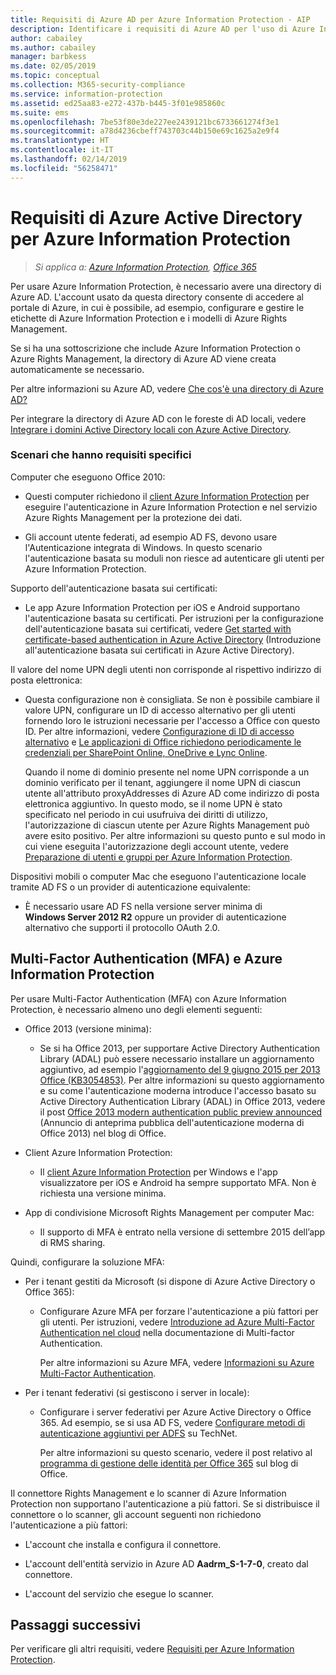 ```yaml
---
title: Requisiti di Azure AD per Azure Information Protection - AIP
description: Identificare i requisiti di Azure AD per l'uso di Azure Information Protection, in modo che gli utenti possano essere autenticati.
author: cabailey
ms.author: cabailey
manager: barbkess
ms.date: 02/05/2019
ms.topic: conceptual
ms.collection: M365-security-compliance
ms.service: information-protection
ms.assetid: ed25aa83-e272-437b-b445-3f01e985860c
ms.suite: ems
ms.openlocfilehash: 7be53f80e3de227ee2439121bc6733661274f3e1
ms.sourcegitcommit: a78d4236cbeff743703c44b150e69c1625a2e9f4
ms.translationtype: HT
ms.contentlocale: it-IT
ms.lasthandoff: 02/14/2019
ms.locfileid: "56258471"
---
```

# <a name="azure-active-directory-requirements-for-azure-information-protection"></a>Requisiti di Azure Active Directory per Azure Information Protection

>*Si applica a: [Azure Information Protection](https://azure.microsoft.com/pricing/details/information-protection), [Office 365](https://download.microsoft.com/download/E/C/F/ECF42E71-4EC0-48FF-AA00-577AC14D5B5C/Azure_Information_Protection_licensing_datasheet_EN-US.pdf)*

Per usare Azure Information Protection, è necessario avere una directory di Azure AD. L'account usato da questa directory consente di accedere al portale di Azure, in cui è possibile, ad esempio, configurare e gestire le etichette di Azure Information Protection e i modelli di Azure Rights Management.

Se si ha una sottoscrizione che include Azure Information Protection o Azure Rights Management, la directory di Azure AD viene creata automaticamente se necessario.  

Per altre informazioni su Azure AD, vedere [Che cos'è una directory di Azure AD?](/azure/active-directory/fundamentals/active-directory-whatis)

Per integrare la directory di Azure AD con le foreste di AD locali, vedere [Integrare i domini Active Directory locali con Azure Active Directory](/azure/architecture/reference-architectures/identity/azure-ad).

### <a name="scenarios-that-have-specific-requirements"></a>Scenari che hanno requisiti specifici 

Computer che eseguono Office 2010: 

- Questi computer richiedono il [client Azure Information Protection](./rms-client/aip-client.md) per eseguire l'autenticazione in Azure Information Protection e nel servizio Azure Rights Management per la protezione dei dati.

- Gli account utente federati, ad esempio AD FS, devono usare l'Autenticazione integrata di Windows. In questo scenario l'autenticazione basata su moduli non riesce ad autenticare gli utenti per Azure Information Protection.

Supporto dell'autenticazione basata sui certificati:

- Le app Azure Information Protection per iOS e Android supportano l'autenticazione basata su certificati. Per istruzioni per la configurazione dell'autenticazione basata sui certificati, vedere [Get started with certificate-based authentication in Azure Active Directory](/azure/active-directory/active-directory-certificate-based-authentication-get-started) (Introduzione all'autenticazione basata sui certificati in Azure Active Directory).

Il valore del nome UPN degli utenti non corrisponde al rispettivo indirizzo di posta elettronica:

- Questa configurazione non è consigliata. Se non è possibile cambiare il valore UPN, configurare un ID di accesso alternativo per gli utenti fornendo loro le istruzioni necessarie per l'accesso a Office con questo ID. Per altre informazioni, vedere [Configurazione di ID di accesso alternativo](/windows-server/identity/ad-fs/operations/configuring-alternate-login-id) e [Le applicazioni di Office richiedono periodicamente le credenziali per SharePoint Online, OneDrive e Lync Online](https://support.microsoft.com/help/2913639/office-applications-periodically-prompt-for-credentials-to-sharepoint-online,-onedrive,-and-lync-online).
    
    Quando il nome di dominio presente nel nome UPN corrisponde a un dominio verificato per il tenant, aggiungere il nome UPN di ciascun utente all'attributo proxyAddresses di Azure AD come indirizzo di posta elettronica aggiuntivo. In questo modo, se il nome UPN è stato specificato nel periodo in cui usufruiva dei diritti di utilizzo, l'autorizzazione di ciascun utente per Azure Rights Management può avere esito positivo. Per altre informazioni su questo punto e sul modo in cui viene eseguita l'autorizzazione degli account utente, vedere [Preparazione di utenti e gruppi per Azure Information Protection](prepare.md).

Dispositivi mobili o computer Mac che eseguono l'autenticazione locale tramite AD FS o un provider di autenticazione equivalente:

- È necessario usare AD FS nella versione server minima di **Windows Server 2012 R2** oppure un provider di autenticazione alternativo che supporti il protocollo OAuth 2.0.

## <a name="multi-factor-authentication-mfa-and-azure-information-protection"></a>Multi-Factor Authentication (MFA) e Azure Information Protection
Per usare Multi-Factor Authentication (MFA) con Azure Information Protection, è necessario almeno uno degli elementi seguenti:

-   Office 2013 (versione minima):

    -   Se si ha Office 2013, per supportare Active Directory Authentication Library (ADAL) può essere necessario installare un aggiornamento aggiuntivo, ad esempio l'[aggiornamento del 9 giugno 2015 per 2013 Office (KB3054853)](https://support.microsoft.com/kb/3054853). Per altre informazioni su questo aggiornamento e su come l'autenticazione moderna introduce l'accesso basato su Active Directory Authentication Library (ADAL) in Office 2013, vedere il post [Office 2013 modern authentication public preview announced](https://blogs.office.com/2015/03/23/office-2013-modern-authentication-public-preview-announced/) (Annuncio di anteprima pubblica dell'autenticazione moderna di Office 2013) nel blog di Office.

- Client Azure Information Protection:

    - Il [client Azure Information Protection](./rms-client/aip-client.md) per Windows e l'app visualizzatore per iOS e Android ha sempre supportato MFA. Non è richiesta una versione minima. 

-   App di condivisione Microsoft Rights Management per computer Mac:

    -   Il supporto di MFA è entrato nella versione di settembre 2015 dell’app di RMS sharing.

Quindi, configurare la soluzione MFA:

-   Per i tenant gestiti da Microsoft (si dispone di Azure Active Directory o Office 365):

    - Configurare Azure MFA per forzare l'autenticazione a più fattori per gli utenti. Per istruzioni, vedere [Introduzione ad Azure Multi-Factor Authentication nel cloud](/multi-factor-authentication/multi-factor-authentication-get-started-cloud) nella documentazione di Multi-factor Authentication.

        Per altre informazioni su Azure MFA, vedere [Informazioni su Azure Multi-Factor Authentication](/multi-factor-authentication/multi-factor-authentication).

- Per i tenant federativi (si gestiscono i server in locale):

    - Configurare i server federativi per Azure Active Directory o Office 365. Ad esempio, se si usa AD FS, vedere [Configurare metodi di autenticazione aggiuntivi per ADFS](https://technet.microsoft.com/library/dn758113.aspx) su TechNet.

        Per altre informazioni su questo scenario, vedere il post relativo al [programma di gestione delle identità per Office 365](https://blogs.office.com/2014/01/30/the-works-with-office-365-identity-program-now-streamlined/) sul blog di Office.

Il connettore Rights Management e lo scanner di Azure Information Protection non supportano l'autenticazione a più fattori. Se si distribuisce il connettore o lo scanner, gli account seguenti non richiedono l'autenticazione a più fattori:

- L'account che installa e configura il connettore.

- L'account dell'entità servizio in Azure AD **Aadrm_S-1-7-0**, creato dal connettore.
 
- L'account del servizio che esegue lo scanner.

## <a name="next-steps"></a>Passaggi successivi
Per verificare gli altri requisiti, vedere [Requisiti per Azure Information Protection](requirements.md).

